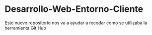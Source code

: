 # Desarrollo-Web-Entorno-Cliente
Este nuevo repositorio nos va a ayudar a recodar como se utilizaba la herramienta Git Hub
